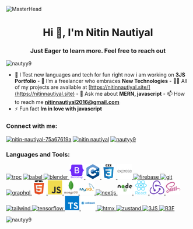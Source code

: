 ![MasterHead](https://img.freepik.com/free-vector/laptop-with-program-code-isometric-icon-software-development-programming-applications-dark-neon_39422-971.jpg?w=996&t=st=1681981046~exp=1681981646~hmac=c7a8f069d3f93cf1d46d32cac961a70cba2efebb9c93bb7f8361387d3765aa2c)
<h1 align="center">Hi 👋, I'm Nitin Nautiyal</h1>
<h3 align="center">Just Eager to learn more. Feel free to reach out  </h3>
<!--
<img
  align="right"
  alt="Coding"
  width="400"
  src="https://camo.githubusercontent.com/9b4dc87f022b2af14ed935b4de91f272e6e687a9b3d122ffdf3fcb3208189a48/68747470733a2f2f696d6167652e6962622e636f2f6a456b6364642f66726f6e745f656e645f646576656c6f706572735f6f70656e696e67735f312e676966"
/>
-->

<p align="left">
  <img
    src="https://komarev.com/ghpvc/?username=nautyy9&label=Profile%20views&color=0e75b6&style=flat"
    alt="nautyy9"
  />
</p>


- 🔭 I Test new languages and tech for fun right now i am working on **3JS Portfolio** - 🌱 I’m a freelancer who embraces 
**New Technologies** - 👨‍💻 All of my projects are available at
[https://nitinnautiyal.site/](https://nitinnautiyal.site) - 💬 Ask me
about **MERN, javascript** - 📫 How to reach me **nitinnautiyal2016@gmail.com**
- ⚡ Fun fact **Im in love with javascript**

<h3 align="left">Connect with me:</h3>
<p align="left">
  <a href="https://linkedin.com/in/nitin-nautiyal-75a67619a" target="blank"
    ><img
      align="center"
      src="https://raw.githubusercontent.com/rahuldkjain/github-profile-readme-generator/master/src/images/icons/Social/linked-in-alt.svg"
      alt="nitin-nautiyal-75a67619a"
      height="30"
      width="40"
  /></a>
  <a href="https://fb.com/nitin nautiyal" target="blank"
    ><img
      align="center"
      src="https://raw.githubusercontent.com/rahuldkjain/github-profile-readme-generator/master/src/images/icons/Social/facebook.svg"
      alt="nitin nautiyal"
      height="30"
      width="40"
  /></a>
  <a href="https://instagram.com/nautyy9" target="blank"
    ><img
      align="center"
      src="https://raw.githubusercontent.com/rahuldkjain/github-profile-readme-generator/master/src/images/icons/Social/instagram.svg"
      alt="nautyy9"
      height="30"
      width="40"
  /></a>
</p>

<h3 align="left">Languages and Tools:</h3>
<p align="left">
  </a>
  <a href="" target="_blank" rel="noreferrer"
    ><img
      src="https://trpc.io/img/logo-text-white.svg"
      alt="trpc"
      width="40"
      height="40"
  /></a>
  <a href="https://babeljs.io/" target="_blank" rel="noreferrer">
    <img
      src="https://www.vectorlogo.zone/logos/babeljs/babeljs-icon.svg"
      alt="babel"
      width="40"
      height="40"
    />
  </a>
  <a href="https://www.blender.org/" target="_blank" rel="noreferrer">
    <img
      src="https://download.blender.org/branding/community/blender_community_badge_white.svg"
      alt="blender"
      width="40"
      height="40"
    />
  </a>
  <a href="https://getbootstrap.com" target="_blank" rel="noreferrer">
    <img
      src="https://raw.githubusercontent.com/devicons/devicon/master/icons/bootstrap/bootstrap-plain-wordmark.svg"
      alt="bootstrap"
      width="40"
      height="40"
    />
  </a>
  <a href="https://www.w3schools.com/cpp/" target="_blank" rel="noreferrer">
    <img
      src="https://raw.githubusercontent.com/devicons/devicon/master/icons/cplusplus/cplusplus-original.svg"
      alt="cplusplus"
      width="40"
      height="40"
    />
  </a>
  <a href="https://www.w3schools.com/css/" target="_blank" rel="noreferrer">
    <img
      src="https://raw.githubusercontent.com/devicons/devicon/master/icons/css3/css3-original-wordmark.svg"
      alt="css3"
      width="40"
      height="40"
    />
  </a>
  <a href="https://expressjs.com" target="_blank" rel="noreferrer">
    <img
      src="https://raw.githubusercontent.com/devicons/devicon/master/icons/express/express-original-wordmark.svg"
      alt="express"
      width="40"
      height="40"
    />
  </a>

  <a href="https://firebase.google.com/" target="_blank" rel="noreferrer">
    <img
      src="https://www.vectorlogo.zone/logos/firebase/firebase-icon.svg"
      alt="firebase"
      width="40"
      height="40"
    />
  </a>
  <a href="https://git-scm.com/" target="_blank" rel="noreferrer">
    <img
      src="https://www.vectorlogo.zone/logos/git-scm/git-scm-icon.svg"
      alt="git"
      width="40"
      height="40"
    />
  </a>
  <a href="https://graphql.org" target="_blank" rel="noreferrer">
    <img
      src="https://www.vectorlogo.zone/logos/graphql/graphql-icon.svg"
      alt="graphql"
      width="40"
      height="40"
    />
  </a>

  <a href="https://www.w3.org/html/" target="_blank" rel="noreferrer">
    <img
      src="https://raw.githubusercontent.com/devicons/devicon/master/icons/html5/html5-original-wordmark.svg"
      alt="html5"
      width="40"
      height="40"
    />
  </a>
  <a
    href="https://developer.mozilla.org/en-US/docs/Web/JavaScript"
    target="_blank"
    rel="noreferrer"
  >
    <img
      src="https://raw.githubusercontent.com/devicons/devicon/master/icons/javascript/javascript-original.svg"
      alt="javascript"
      width="40"
      height="40"
    />
  </a>
  <a href="https://www.mongodb.com/" target="_blank" rel="noreferrer">
    <img
      src="https://raw.githubusercontent.com/devicons/devicon/master/icons/mongodb/mongodb-original-wordmark.svg"
      alt="mongodb"
      width="40"
      height="40"
    />
  </a>
  <a href="https://www.mysql.com/" target="_blank" rel="noreferrer">
    <img
      src="https://raw.githubusercontent.com/devicons/devicon/master/icons/mysql/mysql-original-wordmark.svg"
      alt="mysql"
      width="40"
      height="40"
    />
  </a>
  <a href="https://nextjs.org/" target="_blank" rel="noreferrer">
    <img
      src="https://cdn.worldvectorlogo.com/logos/nextjs-2.svg"
      alt="nextjs"
      width="40"
      height="40"
    />
  </a>
  <a href="https://nodejs.org" target="_blank" rel="noreferrer">
    <img
      src="https://raw.githubusercontent.com/devicons/devicon/master/icons/nodejs/nodejs-original-wordmark.svg"
      alt="nodejs"
      width="40"
      height="40"
    />
  </a>
  <a href="https://reactjs.org/" target="_blank" rel="noreferrer">
    <img
      src="https://raw.githubusercontent.com/devicons/devicon/master/icons/react/react-original-wordmark.svg"
      alt="react"
      width="40"
      height="40"
    />
  </a>
  <a href="https://redux.js.org" target="_blank" rel="noreferrer">
    <img
      src="https://raw.githubusercontent.com/devicons/devicon/master/icons/redux/redux-original.svg"
      alt="redux"
      width="40"
      height="40"
    />
  </a>
  <a href="https://sass-lang.com" target="_blank" rel="noreferrer">
    <img
      src="https://raw.githubusercontent.com/devicons/devicon/master/icons/sass/sass-original.svg"
      alt="sass"
      width="40"
      height="40"
    />
  </a>
  </a>
  <a href="https://tailwindcss.com/" target="_blank" rel="noreferrer">
    <img
      src="https://www.vectorlogo.zone/logos/tailwindcss/tailwindcss-icon.svg"
      alt="tailwind"
      width="40"
      height="40"
    />
  </a>
  <a href="https://www.tensorflow.org" target="_blank" rel="noreferrer">
    <img
      src="https://www.vectorlogo.zone/logos/tensorflow/tensorflow-icon.svg"
      alt="tensorflow"
      width="40"
      height="40"
    />
  </a>
  <a href="https://www.typescriptlang.org/" target="_blank" rel="noreferrer">
    <img
      src="https://raw.githubusercontent.com/devicons/devicon/master/icons/typescript/typescript-original.svg"
      alt="typescript"
      width="40"
      height="40"
    />
  </a>
  <a href="https://webpack.js.org" target="_blank" rel="noreferrer">
    <img
      src="https://raw.githubusercontent.com/devicons/devicon/d00d0969292a6569d45b06d3f350f463a0107b0d/icons/webpack/webpack-original-wordmark.svg"
      alt="webpack"
      width="40"
      height="40"
    />
  </a>
    <a href="https://htmx.org/" target="_blank" rel="noreferrer">
    <img
      src="https://raw.githubusercontent.com/bigskysoftware/htmx/master/www/static/img/htmx_logo.1.png"
      alt="htmx"
      width="40"
      height="40"
    />
  </a>
      <a href="https://github.com/pmndrs/zustand" target="_blank" rel="noreferrer">
    <img
      src="https://avatars.githubusercontent.com/u/45790596?s=48&v=4"
      alt="zustand"
      width="40"
      height="40"
    />
  </a>
        <a href="https://threejs.org/" target="_blank" rel="noreferrer">
    <img
      src=""
      alt="3JS"
      width="40"
      height="40"
    />
  </a>
    <a href="https://docs.pmnd.rs/react-three-fiber/getting-started/introduction" target="_blank" rel="noreferrer">
    <img
      src=""
      alt="R3F"
      width="40"
      height="40"
    />
  </a>

</p>

<p>
  <img
    align="left"
    src="https://github-readme-stats.vercel.app/api/top-langs?username=nautyy9&show_icons=true&locale=en&layout=compact"
    alt="nautyy9"
  />
</p>
